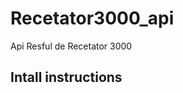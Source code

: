 Recetator3000_api
=================

Api Resful de Recetator 3000


Intall instructions
-------------------
